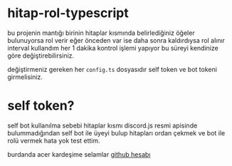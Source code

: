 # hitap-rol-typescript

bu projenin mantığı birinin hitaplar kısmında belirlediğiniz öğeler bulunuyorsa rol verir eğer önceden var ise daha sonra kaldırdıysa rol alınır interval kullandım her 1 dakika kontrol işlemi yapıyor bu süreyi kendinize göre değiştirebilirsiniz.

değiştirmeniz gereken her ```config.ts``` dosyasıdır self token ve bot tokeni girmelisiniz.

# self token?

self bot kullanılma sebebi hitaplar kısmı discord.js resmi apisinde bulummadığından self bot ile üyeyi bulup hitapları ordan çekmek ve bot ile rolü vermek hata yok test ettim.


burdanda acer kardeşime selamlar [github hesabı](https://github.com/acerhizmq/)
